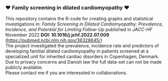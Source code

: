 ### :heart: Family screening in dilated cardiomyopathy :heart:
This repository contains the R-code for creating graphs and statistical investigations in: 
*Family Screening in Dilated Cardiomyopathy: Prevalence, Incidence, and Potential for Limiting Follow-Up* published in *JACC-HF* November 2022 **DOI: 10.1016/j.jchf.2022.07.009** (https://pubmed.ncbi.nlm.nih.gov/36328645/)<br>
The project investigated the prevalence, incidence rate and predictors of developing familial dilated cardiomyopathy in patients screened at a specialized unit for inherited cardiac disorders in Copenhagen, Denmark. <br>
Due to privacy concerns and Danish law the full data-set can not be made publicly available. <br>
Please contact me if you are interessted in collaborations.
